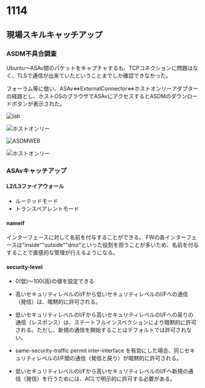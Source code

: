 # 1114

## 現場スキルキャッチアップ

### ASDM不具合調査
Ubuntu～ASAv間のパケットをキャプチャするも、TCPコネクションに問題はなく、TLSで通信が出来ていたということまでしか確認できなかった。

フォーラム等に倣い、ASAv⇔ExternalConnector⇔ホストオンリーアダプターの経路とし、ホストOSのブラウザでASAvにアクセスするとASDMのダウンロードボタンが表示された。

![lab](https://github.com/220TI/Training-Reports/tree/master/1114/lab.png)

![ホストオンリー](https://github.com/220TI/Training-Reports/tree/master/1114/hostonly.png)

![ASDMWEB](https://github.com/220TI/Training-Reports/tree/master/1114/ASDM_WEB.png)

![ホストオンリー](https://github.com/220TI/Training-Reports/tree/master/1114/ASDM.png)

### ASAvキャッチアップ

#### L2/L3ファイアウォール
- ルーテッドモード
- トランスペアレントモード

#### nameif
インターフェースに対して名前を付与することができる。
FWの各インターフェースは"inside""outside""dmz"といった役割を担うことが多いため、名前を付与することで直感的な管理が行えるようになる。

#### security-level
 - 0(低)～100(高)の値を設定できる
 - 高いセキュリティレベルのI/Fから低いセキュリティレベルのI/Fへの通信（発信）は、暗黙的に許可される。

 - 低いセキュリティレベルのI/Fから高いセキュリティレベルのI/Fへの戻りの通信（レスポンス）は、ステートフルインスペクションにより暗黙的に許可される。ただし、新規の通信を開始することはデフォルトでは許可されない。

 - same-security-traffic permit inter-interface を有効にした場合、同じセキュリティレベルのI/F間の通信（発信と戻り）が暗黙的に許可される。

 - 低いセキュリティレベルのI/Fから高いセキュリティレベルのI/Fへ新規の通信（発信）を行うためには、ACLで明示的に許可する必要がある。
